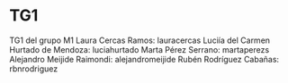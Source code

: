 # TG1
TG1 del grupo M1
Laura Cercas Ramos: lauracercas
Luciía del  Carmen Hurtado de Mendoza:  luciahurtado
Marta Pérez Serrano: martaperezs
Alejandro Meijide  Raimondi: alejandromeijide
Rubén Rodríguez Cabañas: rbnrodriguez
